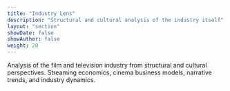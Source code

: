 ```yaml
---
title: "Industry Lens"
description: "Structural and cultural analysis of the industry itself"
layout: "section"
showDate: false
showAuthor: false
weight: 20
---
```


Analysis of the film and television industry from structural and cultural perspectives. Streaming economics, cinema business models, narrative trends, and industry dynamics.
